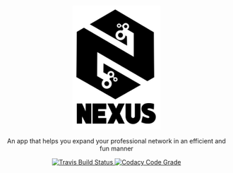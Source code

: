 <p align="center" >
 <img width=200 src="images/logo.png"/>
</p>

<p align="center">
An app that helps you expand your professional network in an efficient and fun manner
</p>

<p align="center">
  <a href="https://travis-ci.com/kimoantiqe/Nexus">
    <img src="https://api.travis-ci.org/kimoantiqe/Nexus.svg?branch=ClientSide"
      alt="Travis Build Status" />
  </a>

  <a href="https://www.codacy.com/app/Nexus/Nexus?utm_source=github.com&amp;utm_medium=referral&amp;utm_content=kimoantiqe/Nexus&amp;utm_campaign=Badge_Grade">
    <img src="https://api.codacy.com/project/badge/Grade/9e090f0a5cf14a5baf72145d284aa1e1?branch=ClientSide"
      alt="Codacy Code Grade" />
  </a>
</p>
<br>
